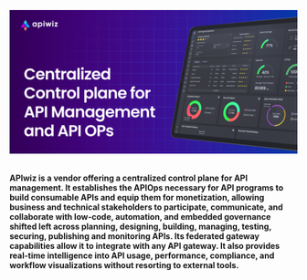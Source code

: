 <p align="center">
    <a href="https://apiwiz.io" target="_blank"><img src="/profile/assets/banner.png" alt="apiwiz Banner"></a>
    <br />
    <br />
</p>

<b>APIwiz is a vendor offering a centralized control plane for API management. It establishes the
APIOps necessary for API programs to build consumable APIs and equip them for monetization,
allowing business and technical stakeholders to participate, communicate, and collaborate with
low-code, automation, and embedded governance shifted left across planning, designing,
building, managing, testing, securing, publishing and monitoring APIs. Its federated gateway
capabilities allow it to integrate with any API gateway. It also provides real-time intelligence into
API usage, performance, compliance, and workflow visualizations without resorting to external
tools.</b>
